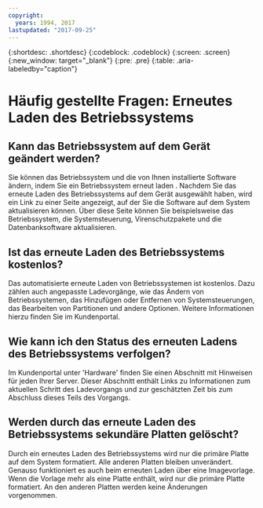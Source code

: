 ```yaml
---
copyright:
  years: 1994, 2017
lastupdated: "2017-09-25"
---
```


{:shortdesc: .shortdesc}
{:codeblock: .codeblock}
{:screen: .screen}
{:new_window: target="_blank"}
{:pre: .pre}
{:table: .aria-labeledby="caption"}

# Häufig gestellte Fragen: Erneutes Laden des Betriebssystems

## Kann das Betriebssystem auf dem Gerät geändert werden?

Sie können das Betriebssystem und die von Ihnen installierte Software ändern, indem Sie ein Betriebssystem erneut laden <!--[OS Reload](perform-os-reload-device.html){:new_window}-->. Nachdem Sie das erneute Laden des Betriebssystems auf dem Gerät ausgewählt haben, wird ein Link zu einer Seite angezeigt, auf der Sie die Software auf dem System aktualisieren können. Über diese Seite können Sie beispielsweise das Betriebssystem, die Systemsteuerung, Virenschutzpakete und die Datenbanksoftware aktualisieren. 

## Ist das erneute Laden des Betriebssystems kostenlos?

Das automatisierte erneute Laden von Betriebssystemen ist kostenlos. Dazu zählen auch angepasste Ladevorgänge, wie das Ändern von Betriebssystemen, das Hinzufügen oder Entfernen von Systemsteuerungen, das Bearbeiten von Partitionen und andere Optionen. Weitere Informationen hierzu finden Sie im Kundenportal.

## Wie kann ich den Status des erneuten Ladens des Betriebssystems verfolgen?

Im Kundenportal unter 'Hardware' finden Sie einen Abschnitt mit Hinweisen für jeden Ihrer Server. Dieser Abschnitt enthält Links zu Informationen zum aktuellen Schritt des Ladevorgangs und zur geschätzten Zeit bis zum Abschluss dieses Teils des Vorgangs.

## Werden durch das erneute Laden des Betriebssystems sekundäre Platten gelöscht?

Durch ein erneutes Laden des Betriebssystems wird nur die primäre Platte auf dem System formatiert. Alle anderen Platten bleiben unverändert. Genauso funktioniert es auch beim erneuten Laden über eine Imagevorlage. Wenn die Vorlage mehr als eine Platte enthält, wird nur die primäre Platte formatiert. An den anderen Platten werden keine Änderungen vorgenommen.
